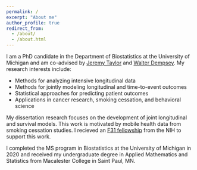 ```yaml
---
permalink: /
excerpt: "About me"
author_profile: true
redirect_from: 
  - /about/
  - /about.html
---
```


I am a PhD candidate in the Department of Biostatistics at the University of Michigan and am co-advised by [Jeremy Taylor](https://sph.umich.edu/faculty-profiles/taylor-jeremy.html) and [Walter Dempsey](https://walterhdempsey.com/). My research interests include:
+ Methods for analyzing intensive longitudinal data
+ Methods for jointly modeling longitudinal and time-to-event outcomes
+ Statistical approaches for predicting patient outcomes 
+ Applications in cancer research, smoking cessation, and behavioral science 

My dissertation research focuses on the development of joint longitudinal and survival models. This work is motivated by mobile health data from smoking cessation studies. I recieved an [F31 fellowship](https://reporter.nih.gov/project-details/10677935) from the NIH to support this work.

I completed the MS program in Biostatistics at the University of Michigan in 2020 and received my undergraduate degree in Applied Mathematics and Statistics from Macalester College in Saint Paul, MN.

